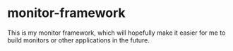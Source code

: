 # monitor-framework
 This is my monitor framework, which will hopefully make it easier for me to build monitors or other applications in the future. 